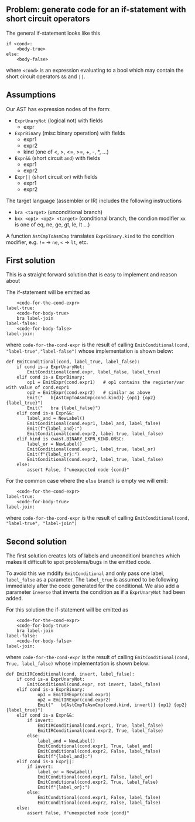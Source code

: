 ## Problem: generate code for an if-statement with short circuit operators

The general if-statement looks like this

```
if <cond>:
    <body-true>
else:
    <body-false>
```

where `<cond>` is an expression evaluating to a bool which may contain the short circuit operators `&&` and `||`.

## Assumptions

Our AST has expression nodes of the form:

* `ExprUnaryNot` (logical not) with fields
  * expr
* `ExprBinary` (misc binary operation) with fields
  * expr1
  * expr2
  * kind (one of <, >, <=, >=, +, -, *, ...)
* `Expr&&` (short circuit `and`) with fields
  * expr1
  * expr2
* `Expr||` (short circuit `or`) with fields
  * expr1
  * expr2


The target language (assembler or IR) includes the following instructions

* `bra <target>` (unconditional branch)
* `bxx <op1> <op2> <target>` (conditional branch, the condion modifier `xx` is one of eq, ne, ge, gt, le, lt ...)


A function `AstCmpToAsmCmp` translates `ExprBinary.kind` to the condition modifier,
e.g. `!=` -> `ne`, `<` -> `lt`, etc.

## First solution

This is a straight forward solution that is easy to implement and reason about

The if-statement will be emitted as

```
    <code-for-the-cond-expr>
label-true:
    <code-for-body-true>
    bra label-join 
label-false:
    <code-for-body-false>
label-join:
```

where `code-for-the-cond-expr`  is the result of calling 
`EmitConditional(cond, "label-true","label-false")` whose implementation is shown below:


```
def EmitConditional(cond, label_true, label_false):
    if cond is-a ExprUnaryNot:
        EmitConditional(cond.expr, label_false, label_true)
    elif cond is-a ExprBinary:
        op1 = EmitExpr(cond.expr1)   # op1 contains the register/var with value of cond.expr1
        op2 = EmitExpr(cond.expr2)   # similar as above
        Emit("   b{AstCmpToAsmCmp(cond.kind)} {op1} {op2} {label_true}")
        Emit("   bra {label_false}")
    elif cond is-a Expr&&:
        label_and = NewLabel()
        EmitConditional(cond.expr1, label_and, label_false)
        Emit(f"{label_and}:")
        EmitConditional(cond.expr2, label_true, label_false)
    elif kind is cwast.BINARY_EXPR_KIND.ORSC:
        label_or = NewLabel()
        EmitConditional(cond.expr1, label_true, label_or)
        Emit(f"{label_or}:")
        EmitConditional(cond.expr2, label_true, label_false)
    else:
        assert False, f"unexpected node {cond}"
```

For the common case where the `else` branch is empty we will emit:


``` 
    <code-for-the-cond-expr>
label-true:
    <code-for-body-true>
label-join:
```

where `code-for-the-cond-expr`  is the result of calling  `EmitConditional(cond, "label-true", "label-join")`


## Second solution

The first solution creates lots of labels and unconditionl branches which makes it
difficult to spot problems/bugs in the emitted code.

To avoid this we mddify `EmitConditional` and only pass one label, `label_false`  as a parameter. 
The `label_true` is assumed  to be following immediately after the code generated for the conditional.
We also add a parameter `inverse` that inverts the  condition as if a `ExprUnaryNot` had been added.

For this solution the if-statement will be emitted as

```
    <code-for-the-cond-expr>
    <code-for-body-true>
    bra label-join 
label-false:
    <code-for-body-false>
label-join:
```

where `code-for-the-cond-expr` is the result of calling `EmitConditional(cond, True, label_false)`
whose implementation is shown below:

```
def EmitIRConditional(cond, invert, label_false):
    if cond is-a ExprUnaryNot:
        EmitConditional(cond.expr, not invert, label_false)
    elif cond is-a ExprBinary:
            op1 = EmitIRExpr(cond.expr1)
            op2 = EmitIRExpr(cond.expr2)
            Emit("   b{AstCmpToAsmCmp(cond.kind, invert)} {op1} {op2} {label_true}")
    elif cond is-a Expr&&:
        if invert:
            EmitIRConditional(cond.expr1, True, label_false)
            EmitIRConditional(cond.expr2, True, label_false)
        else:
            label_and = NewLabel()
            EmitConditional(cond.expr1, True, label_and)
            EmitConditional(cond.expr2, False, label_false)
            Emit(f"{label_and}:")
    elif cond is-a Expr||:
        if invert:
            label_or = NewLabel()
            EmitConditional(cond.expr1, False, label_or)
            EmitConditional(cond.expr2, True, label_false)
            Emit(f"{label_or}:")
        else:
            EmitConditional(cond.expr1, False, label_false)
            EmitConditional(cond.expr2, False, label_false)
    else:
        assert False, f"unexpected node {cond}"
```